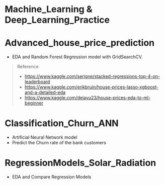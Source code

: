 # Machine_Learning & Deep_Learning_Practice

# Advanced_house_price_prediction
* EDA and Random Forest Regression model with GridSearchCV.
> Reference 
> - https://www.kaggle.com/serigne/stacked-regressions-top-4-on-leaderboard
> - https://www.kaggle.com/erikbruin/house-prices-lasso-xgboost-and-a-detailed-eda
> - https://www.kaggle.com/dejavu23/house-prices-eda-to-ml-beginner
      
# Classification_Churn_ANN
* Artificial Neural Network model
* Predict the Churn rate of the bank customers

# RegressionModels_Solar_Radiation
* EDA and Compare Regression Models

